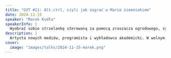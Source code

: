 ```yaml
---
title: "GVT #11: Alt.ctrl, czyli jak zagrać w Mario ziemniakiem"
date: 2024-11-15
speaker: "Marek Kudła"
speakerInfo: |
  Wyobraź sobie strzelankę sterowaną za pomocą zraszacza ogrodowego, symulator komara, gdzie musisz machać rękami jak skrzydłami, albo łódź podwodną kontrolowaną panelem od pralki 😉. To tylko kilka przykładów gier z niszowego gatunku alt.ctrl. W prezentacji pokażę więcej inspirujących rozwiązań oraz opowiem, jak samodzielnie zbudować własny, unikalny kontroler do gier.
description: |
  Artysta nowych mediów, programista i wykładowca akademicki. W wolnym (i w zajętym) czasie bierze udział w hackathonach i gamejamach. W swoich projektach łączy gamedev, nowe technologie, mikrokontrolery i druk 3D.
cover:
  image: "images/talks/2024-11-15-marek.png"
---
```

